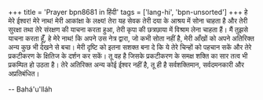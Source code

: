 +++
title = 'Prayer bpn8681 in हिंदी'
tags = ['lang-hi', 'bpn-unsorted']
+++
हे मेरे ईश्वर! मेरे नाथ! मेरी आकांक्षा के लक्ष्य! तेरा यह सेवक तेरी दया के आश्रय में सोना चाहता है और तेरी सुरक्षा तथा तेरे संरक्षण की याचना करता हुआ, तेरी कृपा की छत्रछाया में विश्राम लेना चाहता हैं। मैं तुझसे याचना करता हॅूँ, हे मेरे नाथ! कि अपने उस नेत्र द्वारा, जो कभी सोता नहीं है, मेरी आँखों को अपने अतिरिक्त अन्य कुछ भी देखने से बचा। मेरी दृष्टि को इतना सशक्त बना दे कि ये तेरे चिन्हों को पहचान सकें और तेरे प्रकटीकरण के क्षितिज के दर्शन कर सकें। तू वह है जिसके प्रकटीकरण के समक्ष शक्ति का सार तत्व भी प्रकम्पित हो उठता है। तेरे अतिरिक्त अन्य कोई ईश्वर नहीं है, तू ही है सर्वशक्तिमान, सर्वदमनकारी और अप्रतिबंधित।

-- Bahá'u'lláh
